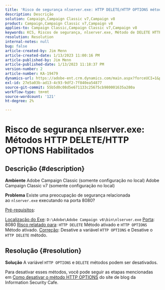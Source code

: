 ```yaml
---
title: 'Risco de segurança nlserver.exe: HTTP DELETE/HTTP OPTIONS métodos Habilitados'
description: Descrição
solution: Campaign,Campaign Classic v7,Campaign v8
product: Campaign,Campaign Classic v7,Campaign v8
applies-to: Campaign Classic,Campaign Classic v7,Campaign v8
keywords: KCS, Riscos de segurança, nlserver.exe, Método de DELETE HTTP ativado, Método de HTTP OPTIONS ativado, Perguntas frequentes, ACC, Adobe Campaign Classic, Adobe Campaign Classic v7
resolution: Resolution
internal-notes: null
bug: false
article-created-by: Jim Menn
article-created-date: 1/13/2023 11:00:16 PM
article-published-by: Jim Menn
article-published-date: 1/13/2023 11:18:37 PM
version-number: 2
article-number: KA-19479
dynamics-url: https://adobe-ent.crm.dynamics.com/main.aspx?forceUCI=1&pagetype=entityrecord&etn=knowledgearticle&id=c276e805-9693-ed11-aad1-6045bd0065f9
exl-id: 27e5a03b-ad13-4c93-9df2-7f840ea54877
source-git-commit: 55b5d0c08d5e671133c25675cb980001635a280a
workflow-type: tm+mt
source-wordcount: '121'
ht-degree: 2%

---
```


# Risco de segurança nlserver.exe: Métodos HTTP DELETE/HTTP OPTIONS Habilitados

## Descrição {#description}


<b>Ambiente</b>
Adobe Campaign Classic (somente configuração no local) Adobe Campaign Classic v7 (somente configuração no local)

<b>Problema</b>
Existe uma preocupação de segurança relacionada ao `nlserver.exe` executando na porta 8080?

<u>Pré-requisitos</u>:

<u>Localização do Exe</u>: `D:\Adobe\Adobe Campaign v6\bin\nlserver.exe`
<u>Porta</u>: 8080
<u>Risco relatado para</u>: `HTTP DELETE` Método ativado e `HTTP OPTIONS` Método ativado.
<u>Correção</u>: Desative a variável `HTTP OPTIONS` e Desative o `HTTP DELETE` método.


## Resolução {#resolution}


<b>Solução</b>
A variável `HTTP OPTIONS` e `DELETE` métodos podem ser desativados.

Para desativar esses métodos, você pode seguir as etapas mencionadas em [Como desativar o método HTTP OPTIONS](https://protonts.wordpress.com/2013/08/15/how-to-disable-http-options-method/) do site de blog da Information Security Cafe.
